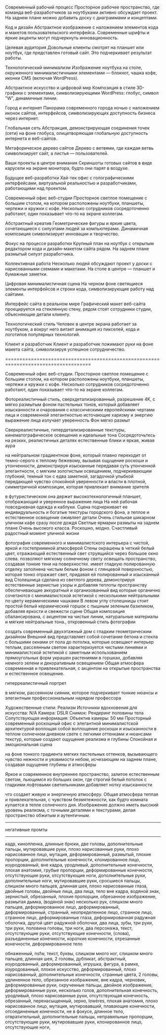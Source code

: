 

Современный рабочий процесс
Просторное рабочее пространство, где команда веб-разработчиков за ноутбуками активно обсуждает проект. На заднем плане можно добавить доску с диаграммами и концептами.

Код и дизайн
Абстрактное изображение с наложением элементов кода и макетов пользовательского интерфейса. Современные шрифты и яркие акценты могут подчеркнуть инновационность.

Целевая аудитория
Довольные клиенты смотрят на планшет или ноутбук, где представлен готовый сайт. Это подчеркивает результат работы.

Технологический минимализм
Изображение ноутбука на столе, окруженного минималистичными элементами — блокнот, чашка кофе, иконки CMS (включая WordPress).

Абстрактное искусство и цифровой мир
Композиция в стиле 3D-графики с элементами, символизирующими WordPress: глобус, символ "W", динамичные линии.

Город и интернет
Панорама современного города ночью с наложением иконок сайтов, интерфейсов, символизирующих доступность бизнеса через интернет.

Глобальная сеть
Абстракция, демонстрирующая соединения точек (сети) на фоне глобуса, олицетворяющая глобальную доступность интернета и веб-сайтов.

Метафорическое дерево сайтов
Дерево с ветвями, где каждая ветвь символизирует сайт, а листья — пользователей.

Ваши проекты в центре внимания
Скриншоты готовых сайтов в виде карусели на экране монитора, будто они парят в воздухе.

Будущее веб-разработки
Хай-тек офис с голографическими интерфейсами, виртуальной реальностью и разработчиками, работающими над проектом.


Современный офис веб-студии
Просторное светлое помещение с большим столом, на котором расположены ноутбуки, планшеты, чертежи и кружки с кофе. Несколько сотрудников сосредоточенно работают, один показывает что-то на экране коллегам.

Абстрактный креатив
Геометрические фигуры и яркие цвета, сочетающиеся с силуэтами людей за компьютерами. Динамичная композиция символизирует инновации и творчество.

Фокус на процессе разработки
Крупный план на ноутбук с открытым редактором кода и дизайн-макетом сайта рядом. На заднем плане размытый силуэт разработчика.

Коллективная работа
Несколько людей обсуждают проект у доски с нарисованными схемами и макетами. На столе в центре — планшет и бумажные заметки.

Цифровая минималистичная сцена
На черном фоне светящиеся элементы интерфейсов и строки кода, символизирующие работу над сайтами.

Интерфейс сайта в реальном мире
Графический макет веб-сайта проецируется на стеклянную стену, рядом стоят сотрудники студии, объясняющие детали клиенту.

Технологический стиль
Человек в центре экрана работает за ноутбуком, а вокруг него витает анимация из пикселей, кода и логотипов популярных технологий.

Клиент и разработчик
Клиент и разработчик пожимают руки на фоне макета сайта, символизируя успешное сотрудничество.






====================================================================================



Современный офис веб-студии. Просторное светлое помещение с большим столом, на котором расположены ноутбуки, планшеты, чертежи и кружки с кофе. Несколько сотрудников сосредоточенно работают, один показывает что-то на экране коллегам.

Фотореалистичный стиль, сверхдетализированный, разрешение 4K, с мягко размытым фоном пастельных тонов, который добавляет изысканности и очарования
с классическими европейскими чертами лица и современной элегантностью
источающие харизму и энергию
выражение лица излучает уверенность
Фон мягко размыт

Сверхреалистичные, гипердетализированные текстуры, 
кинематографическое освещение и идеальные тона
Сосредоточьтесь на резких, реалистичных деталях
естественные блики и яркая, живая аура

на нейтральном градиентном фоне, который плавно переходит от темно-серого к теплому бежевому, вызывая ощущение роскоши и утонченности, демонстрируя изысканные
передавая суть утонченной элегантности, с мягким золотистым освещением, подчеркивающим глубокий, темный тон
с едва заметной, загадочной улыбкой
передающей чувство спокойной уверенности и власти
в плотной, симметричной композиции, которая привлекает внимание зрителя

в футуристическом
она держит высокотехнологичный планшет, отображающий
и уверенное выражение лица
На ней рабочая повседневная одежда и каблуки. Сцена подчеркивает ее индивидуальность и богатые текстуры городского фона, а теплое и естественное освещение оживляет детали
Очень стильная
шикарном уличном кафе сразу после дождя
Светлые ярмарки размыты на заднем плане
Очень высокого класса. Роскошно, модно. Счастливый радостный момент уличной жизни

фотография современного и минималистского интерьера
с чистой, яркой и гостеприимной атмосферой
Стены окрашены в четкий белый цвет, отражающий естественный свет струящийся через большое окно слева.
позволяют мягкому солнечному свету освещать пространство, создавая тонкие тени на поверхностях.
имеет гладкую полированную отделку
заполнена чистым белым фоном с глянцевой поверхностью, которая тонко отражает свет, придавая ей полированный и изысканный вид
Столешница сделана из светлого дерева, демонстрируя естественные зернистые узоры и добавляя теплоты пространству
обеспечивающие аккуратный и организованный вид
которые органично сочетаются с минималистской эстетикой
с несколькими нейтральными по цвету керамическими чашками
В левом углу столешницы стоит простой белый керамический горшок с пышным зеленым базиликом, добавляя яркости и свежести сцене
Общая композиция сбалансирована, с акцентом на чистые линии, натуральные материалы и мягкие нейтральные тона., откровенный стиль фотографии

создать современный двухэтажный дом с гладким геометрическим дизайном
Внешний вид представляет собой сочетание бетона и стекла с большими окнами от пола до потолка, которые освещают интерьер теплым, рассеянным светом
характеризуется чистыми линиями и минималистской эстетикой с заметным использованием прямоугольных форм
украшен растениями в горшках, добавляя немного зелени
и декоративным освещением
Общая атмосфера современная и привлекательная, с акцентом на открытые пространства и естественное освещение.

гиперреалистичный портрет

в мягком, рассеянном сиянии, которое подчеркивает тонкие нюансы
и элегантным профессиональным нарядом профессора

Художественные стили: Реализм Источники вдохновения для искусства: N/A Камера: DSLR Снимок: Рендеринг половины тела Сопутствующая информация: Объектив камеры: 50 мм
Просторный современный роскошный офис с элегантной минималистской архитектурой
воплощая собой воплощение роскоши и изысканности в теплом солнечном дневном свете с легкими оттенками и нюансами текстур, которые создают ощущение реализма и глубины
Спокойная и эмоциональная сцена

на фоне тонкого градиента мягких пастельных оттенков, вызывающего чувство нежности и уязвимости
небом, исчезающим на заднем плане, создавая ощущение глубины и атмосферы

Яркое и современное внутреннее пространство, залитое естественным светом, льющимся из больших окон, где строгий белый потолок с гладкими лофтовыми светильниками добавляет нотку изысканности

что создает живую и энергичную атмосферу. Общая атмосфера теплая и привлекательная, с чувством безмятежности, как будто комната купается в тепле солнечного дня. Изображение должно иметь высокий уровень реализма, с точными деталями и текстурами, делая пространство обжитым и аутентичным.



***************************
негативные промты
***************************

кадр, кинопленка, длинные брюки, две головы, дополнительные пальцы, мутировавшие руки, плохо нарисованные руки, плохо нарисованное лицо, мутация, деформированный, размытый, плохие пропорции, дополнительные конечности, клонированное лицо, изуродованный, вне кадра, уродливый, дополнительные конечности, плохая анатомия, грубые пропорции, деформированные конечности, отсутствующие руки, отсутствующие ноги, дополнительные руки, дополнительные ноги, мутировавшие руки, сросшиеся пальцы, слишком много пальцев, длинная шея, плохо нарисованные глаза, двойные головы, двойные лица, два лица, тело вне кадра, водяной знак, зернистый, обрезанный, плохие пропорции, обрезанное изображение, размытая дымка, (водяной знак) несколько рук, слишком много пальцев, деформированное лицо, деформированный, деформированный, странный, неопределенное лицо, странное лицо, странное лицо, деформированные глаза, деформированная радужная оболочка, другой цвет радужной оболочки, два лица, зубы, три руки, три руки, половина головы, три ноги, два персонажа, текст, отсутствующие руки, отсутствующие конечности, (слова), разъединенные конечности, короткие конечности, отрезанные конечности, деформированное тело

обнаженный, nsfw, текст, буквы, слишком много ног, слишком много пальцев, длинная шея, 2 головы, дубликат, абстрактный, изуродованный, деформированный, игрушка, фигура, в рамке, изуродованный, плохое искусство, деформированный, плохо нарисованный, дополнительные конечности, странные цвета, 2 головы, удлиненное тело, обрезанное изображение, вне кадра, черновик, деформированные руки, скрученные пальцы, двойное изображение, деформированные руки, несколько голов, дополнительная конечность, уродливый, плохо нарисованные руки, отсутствующая конечность, обрезанный, перенасыщенный, зерно, lowères, плохая анатомия, плохо нарисованное лицо, мутация, мутировавший, плавающие конечности, отсоединенные конечности, не в фокусе, длинное тело, отвратительный, дополнительные пальцы, неправильные пропорции, отсутствующие руки, мутировавшие руки, клонированное лицо, отсутствующие ноги,